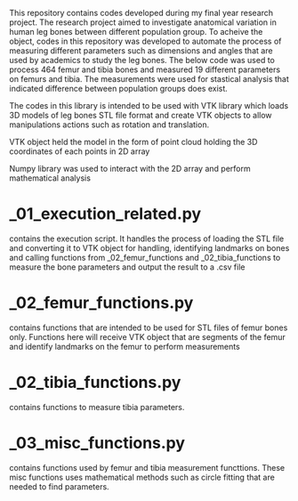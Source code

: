 This repository contains codes developed during my final year research project. 
The research project aimed to investigate anatomical variation in human leg bones between different population group.
To acheive the object, codes in this repository was developed to automate the process of measuring different parameters such as dimensions and angles that are used by academics to study the leg bones.
The below code was used to process 464 femur and tibia bones and measured 19 different parameters on femurs and tibia. 
The measurements were used for stastical analysis that indicated difference between population groups does exist.

The codes in this library is intended to be used with VTK library which loads 3D models of leg bones STL file format and create VTK objects to allow manipulations actions such as rotation and translation.

VTK object held the model in the form of point cloud holding the 3D coordinates of each points in 2D array

Numpy library was used to interact with the 2D array and perform mathematical analysis 

# _01_execution_related.py 
contains the execution script. It handles the process of loading the STL file and converting it to VTK object for handling, identifying landmarks on bones and calling functions from _02_femur_functions and _02_tibia_functions to measure the bone parameters and output the result to a .csv file

# _02_femur_functions.py 
contains functions that are intended to be used for STL files of femur bones only. Functions here will receive VTK object that are segments of the femur and identify landmarks on the femur to perform measurements 

# _02_tibia_functions.py 
contains functions to measure tibia parameters. 

# _03_misc_functions.py 
contains functions used by femur and tibia measurement functtions. These misc functions uses mathematical methods such as circle fitting that are needed to find parameters. 
